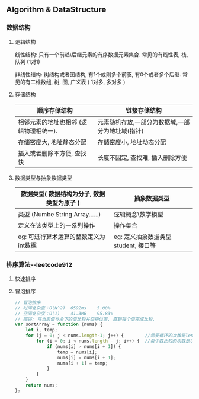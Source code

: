 ## Algorithm & DataStructure

### 数据结构

1. 逻辑结构

   线性结构: 只有一个前趋\后继元素的有序数据元素集合. 常见的有线性表, 栈, 队列 (1对1)

   非线性结构: 树结构或者图结构, 有1个或则多个前驱, 有0个或者多个后继. 常见的有二维数组, 树, 图, 广义表 ( 1对多, 多对多 )

2. 存储结构

   | 顺序存储结构                           | 链接存储结构                                     |
   | -------------------------------------- | ------------------------------------------------ |
   | 相邻元素的地址也相邻 (逻辑物理相统一). | 元素随机存放,一部分为数据域,一部分为地址域(指针) |
   | 存储密度大, 地址静态分配               | 存储密度小, 地址动态分配                         |
   | 插入或者删除不方便, 查找快             | 长度不固定, 查找难, 插入删除方便                 |

3. 数据类型与抽象数据类型

   | 数据类型( 数据结构为分子, 数据类型为原子 ) | 抽象数据类型                        |
   | ------------------------------------------ | ----------------------------------- |
   | 类型 (Numbe String Array......)            | 逻辑概念\数学模型                   |
   | 定义在该类型上的一系列操作                 | 操作集合                            |
   | eg:  可进行算术运算的整数定义为int数据     | eg: 定义抽象数据类型student, 接口等 |

   

### 排序算法--leetcode912

1. 快速排序

   

2. 冒泡排序

   ```js
   // 冒泡排序
   // 时间复杂度：O(N^2)  6592ms    5.08%
   // 空间复杂度：O(1)    41.3MB    95.83%
   // 描述: 将当前值与余下的值比较并交换位置, 直到每个值完成比较.
   var sortArray = function (nums) {
       let i, temp;
       for (j = 0; j < nums.length-1; j++) {		//需要循环的次数是length-1, 因为最后一个不用比较
           for (i = 0; i < nums.length - j; i++) {	//每个数比较的次数是length-j, 已经比较不需要再次比较.
               if (nums[i] > nums[i + 1]) {
                   temp = nums[i];
                   nums[i] = nums[i + 1];
                   nums[i + 1] = temp;
               }
           }
       }
       return nums;
   };
   ```





